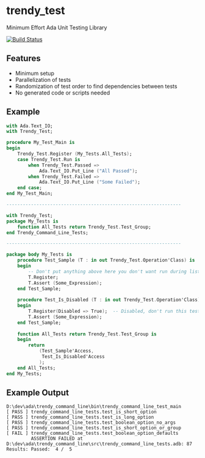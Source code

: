 # trendy_test

Minimum Effort Ada Unit Testing Library

[![Build Status](https://github.com/pyjarrett/trendy_test/actions/workflows/build.yml/badge.svg)](https://github.com/pyjarrett/trendy_test/actions)

## Features

- Minimum setup
- Parallelization of tests
- Randomization of test order to find dependencies between tests
- No generated code or scripts needed

## Example

```ada
with Ada.Text_IO;
with Trendy_Test;

procedure My_Test_Main is
begin
    Trendy_Test.Register (My_Tests.All_Tests);
    case Trendy_Test.Run is
        when Trendy_Test.Passed =>
            Ada.Text_IO.Put_Line ("All Passed");
        when Trendy_Test.Failed =>
            Ada.Text_IO.Put_Line ("Some Failed");
    end case;
end My_Test_Main;

----------------------------------------------------------------

with Trendy_Test;
package My_Tests is
    function All_Tests return Trendy_Test.Test_Group;
end Trendy_Command_Line_Tests;

----------------------------------------------------------------

package body My_Tests is
    procedure Test_Sample (T : in out Trendy_Test.Operation'Class) is
    begin
        -- Don't put anything above here you don't want run during listing/other ops.
        T.Register;
        T.Assert (Some_Expression);
    end Test_Sample;
    
    procedure Test_Is_Disabled (T : in out Trendy_Test.Operation'Class) is
    begin
        T.Register(Disabled => True);  -- Disabled, don't run this test.
        T.Assert (Some_Expression);
    end Test_Sample;
    
    function All_Tests return Trendy_Test.Test_Group is
    begin
        return
            (Test_Sample'Access,
             Test_Is_Disabled'Access
            );
    end All_Tests;
end My_Tests;
```

## Example Output

```
D:\dev\ada\trendy_command_line\bin\trendy_command_line_test_main
[ PASS ] trendy_command_line_tests.test_is_short_option
[ PASS ] trendy_command_line_tests.test_is_long_option
[ PASS ] trendy_command_line_tests.test_boolean_option_no_args
[ PASS ] trendy_command_line_tests.test_is_short_option_or_group
[ FAIL ] trendy_command_line_tests.test_boolean_option_defaults
         ASSERTION FAILED at D:\dev\ada\trendy_command_line\src\trendy_command_line_tests.adb: 87
Results: Passed:  4 /  5
```
